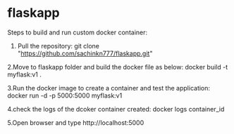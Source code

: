 # flaskapp

Steps to build and run custom docker container:

1. Pull the repository:
    git clone "https://github.com/sachinkn777/flaskapp.git"

2.Move to flaskapp folder and build the docker file as below:
    docker build -t myflask:v1 .

3.Run the docker image to create a container and test the application:
      docker run -d -p 5000:5000 myflask:v1
      
4.check the logs of the dcoker container created:
    docker logs container_id
    
5.Open browser and type http://localhost:5000    
